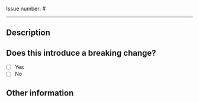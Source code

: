 Issue number: #

---------

## Description

<!-- Please describe the current behavior that you are modifying. -->

## Does this introduce a breaking change?

- [ ] Yes
- [ ] No

<!-- If this introduces a breaking change, please describe the impact and migration path. -->

## Other information

<!-- Any other information that is important to this PR such as screenshots. -->

